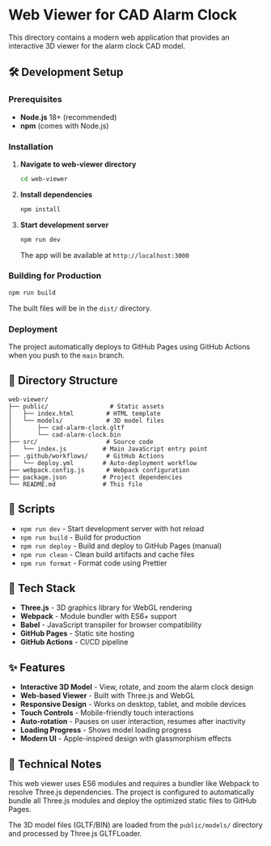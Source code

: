 # Web Viewer for CAD Alarm Clock

This directory contains a modern web application that provides an interactive 3D viewer for the alarm clock CAD model.

## 🛠️ Development Setup

### Prerequisites

- **Node.js** 18+ (recommended)
- **npm** (comes with Node.js)

### Installation

1. **Navigate to web-viewer directory**

   ```bash
   cd web-viewer
   ```

2. **Install dependencies**

   ```bash
   npm install
   ```

3. **Start development server**
   ```bash
   npm run dev
   ```
   The app will be available at `http://localhost:3000`

### Building for Production

```bash
npm run build
```

The built files will be in the `dist/` directory.

### Deployment

The project automatically deploys to GitHub Pages using GitHub Actions when you push to the `main` branch.

## 📁 Directory Structure

```
web-viewer/
├── public/                 # Static assets
│   ├── index.html         # HTML template
│   └── models/            # 3D model files
│       ├── cad-alarm-clock.gltf
│       └── cad-alarm-clock.bin
├── src/                   # Source code
│   └── index.js          # Main JavaScript entry point
├── .github/workflows/     # GitHub Actions
│   └── deploy.yml        # Auto-deployment workflow
├── webpack.config.js      # Webpack configuration
├── package.json          # Project dependencies
└── README.md             # This file
```

## 📝 Scripts

- `npm run dev` - Start development server with hot reload
- `npm run build` - Build for production
- `npm run deploy` - Build and deploy to GitHub Pages (manual)
- `npm run clean` - Clean build artifacts and cache files
- `npm run format` - Format code using Prettier

## 🎨 Tech Stack

- **Three.js** - 3D graphics library for WebGL rendering
- **Webpack** - Module bundler with ES6+ support
- **Babel** - JavaScript transpiler for browser compatibility
- **GitHub Pages** - Static site hosting
- **GitHub Actions** - CI/CD pipeline

## ✨ Features

- **Interactive 3D Model** - View, rotate, and zoom the alarm clock design
- **Web-based Viewer** - Built with Three.js and WebGL
- **Responsive Design** - Works on desktop, tablet, and mobile devices
- **Touch Controls** - Mobile-friendly touch interactions
- **Auto-rotation** - Pauses on user interaction, resumes after inactivity
- **Loading Progress** - Shows model loading progress
- **Modern UI** - Apple-inspired design with glassmorphism effects

## 🔧 Technical Notes

This web viewer uses ES6 modules and requires a bundler like Webpack to resolve Three.js dependencies. The project is configured to automatically bundle all Three.js modules and deploy the optimized static files to GitHub Pages.

The 3D model files (GLTF/BIN) are loaded from the `public/models/` directory and processed by Three.js GLTFLoader.
